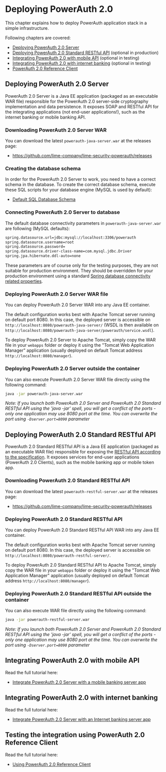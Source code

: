 # Deploying PowerAuth 2.0

This chapter explains how to deploy PowerAuth application stack in a simple infrastructure.

Following chapters are covered:

- [Deploying PowerAuth 2.0 Server](#deploying-powerauth-20-server)
- [Deploying PowerAuth 2.0 Standard RESTful API](#deploying-powerauth-20-standard-restful-api) (optional in production)
- [Integrating PowerAuth 2.0 with mobile API](#integrating-powerauth-20-with-mobile-api) (optional in testing)
- [Integrating PowerAuth 2.0 with internet banking](#integrating-powerauth-20-with-internet-banking) (optional in testing)
- [PowerAuth 2.0 Reference Client](#testing-the-integration-using-powerauth-20-reference-client)

## Deploying PowerAuth 2.0 Server

PowerAuth 2.0 Server is a Java EE application (packaged as an executable WAR file) responsible for the PowerAuth 2.0 server-side cryptography implementation and data persistence. It exposes SOAP and RESTful API for the integrating applications (not end-user applications!), such as the internet banking or mobile banking API.

### Downloading PowerAuth 2.0 Server WAR

You can download the latest `powerauth-java-server.war` at the releases page:

- https://github.com/lime-company/lime-security-powerauth/releases

### Creating the database schema

In order for the PowerAuth 2.0 Server to work, you need to have a correct schema in the database. To create the correct database schema, execute these SQL scripts for your database engine (MySQL is used by default):

- [Default SQL Database Schema](https://github.com/lime-company/lime-security-powerauth/tree/master/powerauth-docs/sql)

### Connecting PowerAuth 2.0 Server to database

The default database connectivity parameters in `powerauth-java-server.war` are following (MySQL defaults):

```sh
spring.datasource.url=jdbc:mysql://localhost:3306/powerauth
spring.datasource.username=root
spring.datasource.password=
spring.datasource.driver-class-name=com.mysql.jdbc.Driver
spring.jpa.hibernate.ddl-auto=none
```

These parameters are of course only for the testing purposes, they are not suitable for production environment. They should be overridden for your production environment using a standard [Spring database connectivity related properties](https://docs.spring.io/spring-boot/docs/current/reference/html/boot-features-sql.html#boot-features-connect-to-production-database).

### Deploying PowerAuth 2.0 Server WAR file

You can deploy PowerAuth 2.0 Server WAR into any Java EE container.

The default configuration works best with Apache Tomcat server running on default port 8080. In this case, the deployed server is accessible on `http://localhost:8080/powerauth-java-server/` (WSDL is then available on `http://localhost:8080/powerauth-java-server/powerauth/service.wsdl`).

To deploy PowerAuth 2.0 Server to Apache Tomcat, simply copy the WAR file in your `webapps` folder or deploy it using the "Tomcat Web Application Manager" application (usually deployed on default Tomcat address `http://localhost:8080/manager`).

### Deploying PowerAuth 2.0 Server outside the container

You can also execute PowerAuth 2.0 Server WAR file directly using the following command:

```bash
java -jar powerauth-java-server.war
```

_Note: If you launch both PowerAuth 2.0 Server and PowerAuth 2.0 Standard RESTful API using the 'java -jar' spell, you will get a conflict of the ports - only one application may use 8080 port at the time. You can overwrite the port using `-Dserver.port=8090` parameter_

## Deploying PowerAuth 2.0 Standard RESTful API

PowerAuth 2.0 Standard RESTful API is a Java EE application (packaged as an executable WAR file) responsible for exposing the [RESTful API according to the specification](https://github.com/lime-company/lime-security-powerauth/blob/master/powerauth-docs/source/api.md). It exposes services for end-user applications (PowerAuth 2.0 Clients), such as the mobile banking app or mobile token app.

### Downloading PowerAuth 2.0 Standard RESTful API

You can download the latest `powerauth-restful-server.war` at the releases page:

- https://github.com/lime-company/lime-security-powerauth/releases

### Deploying PowerAuth 2.0 Standard RESTful API

You can deploy PowerAuth 2.0 Standard RESTful API WAR into any Java EE container.

The default configuration works best with Apache Tomcat server running on default port 8080. In this case, the deployed server is accessible on `http://localhost:8080/powerauth-restful-server/`.

To deploy PowerAuth 2.0 Standard RESTful API to Apache Tomcat, simply copy the WAR file in your `webapps` folder or deploy it using the "Tomcat Web Application Manager" application (usually deployed on default Tomcat address `http://localhost:8080/manager`).

### Deploying PowerAuth 2.0 Standard RESTful API outside the container

You can also execute WAR file directly using the following command:

```bash
java -jar powerauth-restful-server.war
```

_Note: If you launch both PowerAuth 2.0 Server and PowerAuth 2.0 Standard RESTful API using the 'java -jar' spell, you will get a conflict of the ports - only one application may use 8080 port at the time. You can overwrite the port using `-Dserver.port=8090` parameter_

## Integrating PowerAuth 2.0 with mobile API

Read the full tutorial here:

- [Integrate PowerAuth 2.0 Server with a mobile banking server app](https://github.com/lime-company/lime-security-powerauth/blob/master/powerauth-docs/source/tutorial/mobile-api.md)

## Integrating PowerAuth 2.0 with internet banking

Read the full tutorial here:

- [Integrate PowerAuth 2.0 Server with an Internet banking server app](https://github.com/lime-company/lime-security-powerauth/blob/master/powerauth-docs/source/tutorial/internet-banking.md)

## Testing the integration using PowerAuth 2.0 Reference Client

Read the full tutorial here:

- [Using PowerAuth 2.0 Reference Client](https://github.com/lime-company/lime-security-powerauth/blob/master/powerauth-docs/source/tutorial/console-client-app.md)
